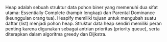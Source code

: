 Heap adalah sebuah struktur data pohon biner yang memenuhi dua sifat utama: Essentially Complete (hampir lengkap) dan Parental Dominance (keunggulan orang tua). Heapify memiliki tujuan untuk mengubah suatu daftar (list) menjadi pohon heap. Struktur data heap sendiri memiliki peran penting karena digunakan sebagai antrian prioritas (priority queue), serta diterapkan dalam algoritma greedy dan Dijkstra.